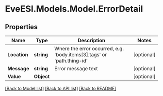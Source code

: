# EveESI.Models.Model.ErrorDetail

## Properties

Name | Type | Description | Notes
------------ | ------------- | ------------- | -------------
**Location** | **string** | Where the error occurred, e.g. &#39;body.items[3].tags&#39; or &#39;path.thing-id&#39; | [optional] 
**Message** | **string** | Error message text | [optional] 
**Value** | **Object** |  | [optional] 

[[Back to Model list]](../README.md#documentation-for-models) [[Back to API list]](../README.md#documentation-for-api-endpoints) [[Back to README]](../README.md)

